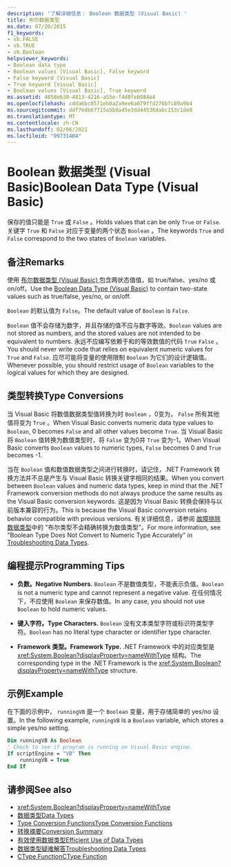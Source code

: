 ```yaml
---
description: '了解详细信息： Boolean 数据类型 (Visual Basic) '
title: 布尔数据类型
ms.date: 07/20/2015
f1_keywords:
- vb.FALSE
- vb.TRUE
- vb.Boolean
helpviewer_keywords:
- Boolean data type
- Boolean values [Visual Basic], False keyword
- False keyword [Visual Basic]
- True keyword [Visual Basic]
- Boolean values [Visual Basic], True keyword
ms.assetid: 4858e630-4813-4216-a55e-f4d0feb884e4
ms.openlocfilehash: cdda6bc0571eb0a2a9ee6a079ffd276bfc89a9b4
ms.sourcegitcommit: ddf7edb67715a5b9a45e3dd44536dabc153c1de0
ms.translationtype: MT
ms.contentlocale: zh-CN
ms.lasthandoff: 02/06/2021
ms.locfileid: "99731404"
---
```

# <a name="boolean-data-type-visual-basic"></a><span data-ttu-id="15d21-103">Boolean 数据类型 (Visual Basic)</span><span class="sxs-lookup"><span data-stu-id="15d21-103">Boolean Data Type (Visual Basic)</span></span>

<span data-ttu-id="15d21-104">保存的值只能是 `True` 或 `False` 。</span><span class="sxs-lookup"><span data-stu-id="15d21-104">Holds values that can be only `True` or `False`.</span></span> <span data-ttu-id="15d21-105">关键字 `True` 和 `False` 对应于变量的两个状态 `Boolean` 。</span><span class="sxs-lookup"><span data-stu-id="15d21-105">The keywords `True` and `False` correspond to the two states of `Boolean` variables.</span></span>  
  
## <a name="remarks"></a><span data-ttu-id="15d21-106">备注</span><span class="sxs-lookup"><span data-stu-id="15d21-106">Remarks</span></span>  

 <span data-ttu-id="15d21-107">使用 [布尔数据类型 (Visual Basic) ](boolean-data-type.md) 包含两状态值值，如 true/false、yes/no 或 on/off。</span><span class="sxs-lookup"><span data-stu-id="15d21-107">Use the [Boolean Data Type (Visual Basic)](boolean-data-type.md) to contain two-state values such as true/false, yes/no, or on/off.</span></span>  
  
 <span data-ttu-id="15d21-108">`Boolean` 的默认值为 `False`。</span><span class="sxs-lookup"><span data-stu-id="15d21-108">The default value of `Boolean` is `False`.</span></span>  
  
 <span data-ttu-id="15d21-109">`Boolean` 值不会存储为数字，并且存储的值不应与数字等效。</span><span class="sxs-lookup"><span data-stu-id="15d21-109">`Boolean` values are not stored as numbers, and the stored values are not intended to be equivalent to numbers.</span></span> <span data-ttu-id="15d21-110">永远不应编写依赖于和的等效数值的代码 `True` `False` 。</span><span class="sxs-lookup"><span data-stu-id="15d21-110">You should never write code that relies on equivalent numeric values for `True` and `False`.</span></span> <span data-ttu-id="15d21-111">应尽可能将变量的使用限制 `Boolean` 为它们的设计逻辑值。</span><span class="sxs-lookup"><span data-stu-id="15d21-111">Whenever possible, you should restrict usage of `Boolean` variables to the logical values for which they are designed.</span></span>  
  
## <a name="type-conversions"></a><span data-ttu-id="15d21-112">类型转换</span><span class="sxs-lookup"><span data-stu-id="15d21-112">Type Conversions</span></span>  

 <span data-ttu-id="15d21-113">当 Visual Basic 将数值数据类型值转换为时 `Boolean` ，0变为， `False` 所有其他值将变为 `True` 。</span><span class="sxs-lookup"><span data-stu-id="15d21-113">When Visual Basic converts numeric data type values to `Boolean`, 0 becomes `False` and all other values become `True`.</span></span> <span data-ttu-id="15d21-114">当 Visual Basic 将 `Boolean` 值转换为数值类型时，将 `False` 变为0并 `True` 变为-1。</span><span class="sxs-lookup"><span data-stu-id="15d21-114">When Visual Basic converts `Boolean` values to numeric types, `False` becomes 0 and `True` becomes -1.</span></span>  
  
 <span data-ttu-id="15d21-115">当在 `Boolean` 值和数值数据类型之间进行转换时，请记住，.NET Framework 转换方法并不总是产生与 Visual Basic 转换关键字相同的结果。</span><span class="sxs-lookup"><span data-stu-id="15d21-115">When you convert between `Boolean` values and numeric data types, keep in mind that the .NET Framework conversion methods do not always produce the same results as the Visual Basic conversion keywords.</span></span> <span data-ttu-id="15d21-116">这是因为 Visual Basic 转换会保持与以前版本兼容的行为。</span><span class="sxs-lookup"><span data-stu-id="15d21-116">This is because the Visual Basic conversion retains behavior compatible with previous versions.</span></span> <span data-ttu-id="15d21-117">有关详细信息，请参阅 [故障排除数据类型](../../programming-guide/language-features/data-types/troubleshooting-data-types.md)中的 "布尔类型不会精确转换为数值类型"。</span><span class="sxs-lookup"><span data-stu-id="15d21-117">For more information, see "Boolean Type Does Not Convert to Numeric Type Accurately" in [Troubleshooting Data Types](../../programming-guide/language-features/data-types/troubleshooting-data-types.md).</span></span>  
  
## <a name="programming-tips"></a><span data-ttu-id="15d21-118">编程提示</span><span class="sxs-lookup"><span data-stu-id="15d21-118">Programming Tips</span></span>  
  
- <span data-ttu-id="15d21-119">**负数。**</span><span class="sxs-lookup"><span data-stu-id="15d21-119">**Negative Numbers.**</span></span> <span data-ttu-id="15d21-120">`Boolean` 不是数值类型，不能表示负值。</span><span class="sxs-lookup"><span data-stu-id="15d21-120">`Boolean` is not a numeric type and cannot represent a negative value.</span></span> <span data-ttu-id="15d21-121">在任何情况下，不应使用 `Boolean` 来保存数值。</span><span class="sxs-lookup"><span data-stu-id="15d21-121">In any case, you should not use `Boolean` to hold numeric values.</span></span>  
  
- <span data-ttu-id="15d21-122">**键入字符。**</span><span class="sxs-lookup"><span data-stu-id="15d21-122">**Type Characters.**</span></span> <span data-ttu-id="15d21-123">`Boolean` 没有文本类型字符或标识符类型字符。</span><span class="sxs-lookup"><span data-stu-id="15d21-123">`Boolean` has no literal type character or identifier type character.</span></span>  
  
- <span data-ttu-id="15d21-124">**Framework 类型。**</span><span class="sxs-lookup"><span data-stu-id="15d21-124">**Framework Type.**</span></span> <span data-ttu-id="15d21-125">.NET Framework 中的对应类型是 <xref:System.Boolean?displayProperty=nameWithType> 结构。</span><span class="sxs-lookup"><span data-stu-id="15d21-125">The corresponding type in the .NET Framework is the <xref:System.Boolean?displayProperty=nameWithType> structure.</span></span>  
  
## <a name="example"></a><span data-ttu-id="15d21-126">示例</span><span class="sxs-lookup"><span data-stu-id="15d21-126">Example</span></span>  

 <span data-ttu-id="15d21-127">在下面的示例中， `runningVB` 是一个 `Boolean` 变量，用于存储简单的 yes/no 设置。</span><span class="sxs-lookup"><span data-stu-id="15d21-127">In the following example, `runningVB` is a `Boolean` variable, which stores a simple yes/no setting.</span></span>  
  
```vb  
Dim runningVB As Boolean  
' Check to see if program is running on Visual Basic engine.  
If scriptEngine = "VB" Then  
    runningVB = True  
End If  
```  
  
## <a name="see-also"></a><span data-ttu-id="15d21-128">请参阅</span><span class="sxs-lookup"><span data-stu-id="15d21-128">See also</span></span>

- <xref:System.Boolean?displayProperty=nameWithType>
- [<span data-ttu-id="15d21-129">数据类型</span><span class="sxs-lookup"><span data-stu-id="15d21-129">Data Types</span></span>](index.md)
- [<span data-ttu-id="15d21-130">Type Conversion Functions</span><span class="sxs-lookup"><span data-stu-id="15d21-130">Type Conversion Functions</span></span>](../functions/type-conversion-functions.md)
- [<span data-ttu-id="15d21-131">转换摘要</span><span class="sxs-lookup"><span data-stu-id="15d21-131">Conversion Summary</span></span>](../keywords/conversion-summary.md)
- [<span data-ttu-id="15d21-132">有效使用数据类型</span><span class="sxs-lookup"><span data-stu-id="15d21-132">Efficient Use of Data Types</span></span>](../../programming-guide/language-features/data-types/efficient-use-of-data-types.md)
- [<span data-ttu-id="15d21-133">数据类型疑难解答</span><span class="sxs-lookup"><span data-stu-id="15d21-133">Troubleshooting Data Types</span></span>](../../programming-guide/language-features/data-types/troubleshooting-data-types.md)
- [<span data-ttu-id="15d21-134">CType Function</span><span class="sxs-lookup"><span data-stu-id="15d21-134">CType Function</span></span>](../functions/ctype-function.md)
